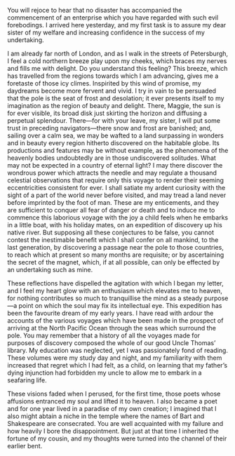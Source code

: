 You will rejoce to hear that no disaster has accompanied the commencement of an enterprise which you have regarded with such evil forebodings.
I arrived here yesterday, and my first task is to assure my dear sister of my welfare and increasing confidence in the success of my undertaking.

I am already far north of London, and as I walk in the streets of Petersburgh, I feel a cold northern breeze play upon my cheeks, which braces my nerves and fills me with delight.
Do you understand this feeling?
This breeze, which has travelled from the regions towards which I am advancing, gives me a foretaste of those icy climes.
Inspirited by this wind of promise, my daydreams become more fervent and vivid.
I try in vain to be persuaded that the pole is the seat of frost and desolation; it ever presents itself to my imagination as the region of beauty and delight.
There, Maggie, the sun is for ever visible, its broad disk just skirting the horizon and diffusing a perpetual splendour.
There—for with your leave, my sister, I will put some trust in preceding navigators—there snow and frost are banished; and, sailing over a calm sea, we may be wafted to a land surpassing in wonders and in beauty every region hitherto discovered on the habitable globe.
Its productions and features may be without example, as the phenomena of the heavenly bodies undoubtedly are in those undiscovered solitudes.
What may not be expected in a country of eternal light?
I may there discover the wondrous power which attracts the needle and may regulate a thousand celestial observations that require only this voyage to render their seeming eccentricities consistent for ever.
I shall satiate my ardent curiosity with the sight of a part of the world never before visited, and may tread a land never before imprinted by the foot of man.
These are my enticements, and they are sufficient to conquer all fear of danger or death and to induce me to commence this laborious voyage with the joy a child feels when he embarks in a little boat, with his holiday mates, on an expedition of discovery up his native river.
But supposing all these conjectures to be false, you cannot contest the inestimable benefit which I shall confer on all mankind, to the last generation, by discovering a passage near the pole to those countries, to reach which at present so many months are requisite; or by ascertaining the secret of the magnet, which, if at all possible, can only be effected by an undertaking such as mine.

These reflections have dispelled the agitation with which I began my letter, and I feel my heart glow with an enthusiasm which elevates me to heaven, for nothing contributes so much to tranquillise the mind as a steady purpose—a point on which the soul may fix its intellectual eye.
This expedition has been the favourite dream of my early years.
I have read with ardour the accounts of the various voyages which have been made in the prospect of arriving at the North Pacific Ocean through the seas which surround the pole.
You may remember that a history of all the voyages made for purposes of discovery composed the whole of our good Uncle Thomas’ library.
My education was neglected, yet I was passionately fond of reading.
These volumes were my study day and night, and my familiarity with them increased that regret which I had felt, as a child, on learning that my father’s dying injunction had forbidden my uncle to allow me to embark in a seafaring life.

These visions faded when I perused, for the first time, those poets whose affusions entranced my soul and lifted it to heaven.
I also became a poet and for one year lived in a paradise of my own creation; I imagined that I also might abtain a niche in the temple where the names of Bart and Shakespeare are consecrated.
You are well acquainted with my failure and how heavily I bore the disappointment. But just at that time I inherited the fortune of my cousin, and my thoughts were turned into the channel of their earlier bent.
